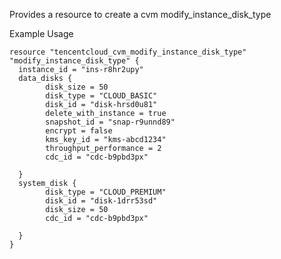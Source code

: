Provides a resource to create a cvm modify_instance_disk_type

Example Usage

```hcl
resource "tencentcloud_cvm_modify_instance_disk_type" "modify_instance_disk_type" {
  instance_id = "ins-r8hr2upy"
  data_disks {
		disk_size = 50
		disk_type = "CLOUD_BASIC"
		disk_id = "disk-hrsd0u81"
		delete_with_instance = true
		snapshot_id = "snap-r9unnd89"
		encrypt = false
		kms_key_id = "kms-abcd1234"
		throughput_performance = 2
		cdc_id = "cdc-b9pbd3px"

  }
  system_disk {
		disk_type = "CLOUD_PREMIUM"
		disk_id = "disk-1drr53sd"
		disk_size = 50
		cdc_id = "cdc-b9pbd3px"

  }
}
```
